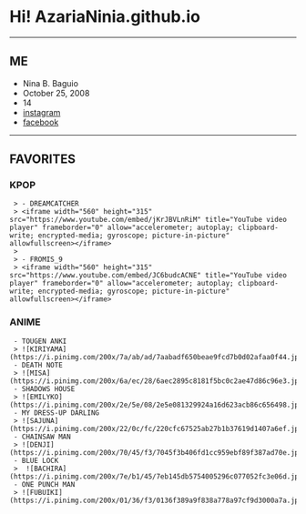 # Hi! AzariaNinia.github.io
---
## ME
- Nina B. Baguio
- October 25, 2008
- 14
- [instagram](https://www.instagram.com/nin.ia_bz/)
- [facebook](https://www.facebook.com/nnabgb.azaria)

---
## FAVORITES
### KPOP
>
     > - DREAMCATCHER
     > <iframe width="560" height="315" src="https://www.youtube.com/embed/jKrJBVLnRiM" title="YouTube video player" frameborder="0" allow="accelerometer; autoplay; clipboard-write; encrypted-media; gyroscope; picture-in-picture" allowfullscreen></iframe>
     >
     > - FROMIS_9
     > <iframe width="560" height="315" src="https://www.youtube.com/embed/JC6budcACNE" title="YouTube video player" frameborder="0" allow="accelerometer; autoplay; clipboard-write; encrypted-media; gyroscope; picture-in-picture" allowfullscreen></iframe>

### ANIME
>
     - TOUGEN ANKI
     > ![KIRIYAMA](https://i.pinimg.com/200x/7a/ab/ad/7aabadf650beae9fcd7b0d02afaa0f44.jpg)
     - DEATH NOTE
     > ![MISA](https://i.pinimg.com/200x/6a/ec/28/6aec2895c8181f5bc0c2ae47d86c96e3.jpg)
     - SHADOWS HOUSE
     > ![EMILYKO](https://i.pinimg.com/200x/2e/5e/08/2e5e081329924a16d623acb86c656498.jpg)
     - MY DRESS-UP DARLING
     > ![SAJUNA](https://i.pinimg.com/200x/22/0c/fc/220cfc67525ab27b1b37619d1407a6ef.jpg)
     - CHAINSAW MAN
     > ![DENJI](https://i.pinimg.com/200x/70/45/f3/7045f3b406fd1cc959ebf89f387ad70e.jpg)
     - BLUE LOCK
     >  ![BACHIRA](https://i.pinimg.com/200x/7e/b1/45/7eb145db5754005296c077052fc3e06d.jpg)
     - ONE PUNCH MAN   
     > ![FUBUIKI](https://i.pinimg.com/200x/01/36/f3/0136f389a9f838a778a97cf9d3000a7a.jpg)

